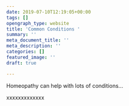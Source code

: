 ```yaml
---
date: 2019-07-10T12:19:05+00:00
tags: []
opengraph_type: website
title: 'Common Conditions '
summary: ''
meta_document_title: ''
meta_description: ''
categories: []
featured_image: ''
draft: true

---
```

Homeopathy can help with lots of conditions...

xxxxxxxxxxxxx